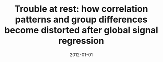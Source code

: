 ---
title: "Trouble at rest: how correlation patterns and group differences become distorted after global signal regression"
date: 2012-01-01
authors_string: S. Chen, H. Jo, M. Cox
authors:
   - S. Chen
   - H. Jo
   - M. Cox
author_ids:
   - hang_jo
journal: 'Brain Connectivity'
volume: 2
issue: 
pages: 25-32
book_title: ''
publisher: ''
abstract: ''
project_id: 
paper_url: 
doi: 
data_loc: ''
code_loc: ''
file: '/assets/publications//assets/publications/'
file_name: '/assets/publications/'
type: journal_article
pub_str: ' (2012) Brain Connectivity 2: 25-32'
layout: publication 
---
